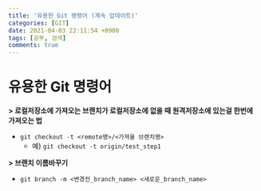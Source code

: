```yaml
---
title: '유용한 Git 명령어 (계속 업데이트)'
categories: [GIT]
date: 2021-04-03 22:11:54 +0900
tags: [공부, 검색]
comments: true
---
```


# 유용한 Git 명령어

**> 로컬저장소에 가져오는 브랜치가 로컬저장소에 없을 때 원격저장소에 있는걸 한번에 가져오는 법**   
- `git checkout -t <remote명>/<가져올 브랜치명>`
    - 예) `git checkout -t origin/test_step1`

**> 브랜치 이름바꾸기**   
- `git branch -m <변경전_branch_name> <새로운_branch_name>`